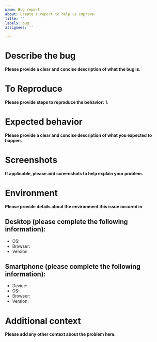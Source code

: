 ```yaml
---
name: Bug report
about: Create a report to help us improve
title: ''
labels: bug
assignees: ''

---
```


# Describe the bug
**Please provide a clear and concise description of what the bug is.**

# To Reproduce
**Please provide steps to reproduce the behavior:**
1. 

# Expected behavior
**Please provide a clear and concise description of what you expected to happen.**

# Screenshots
**If applicable, please add screenshots to help explain your problem.**

# Environment
**Please provide details about the environment this issue occured in**

## Desktop (please complete the following information):
 - OS:
 - Browser:
 - Version:

## Smartphone (please complete the following information):
 - Device: 
 - OS: 
 - Browser:
 - Version:

# Additional context 
**Please add any other context about the problem here.**
